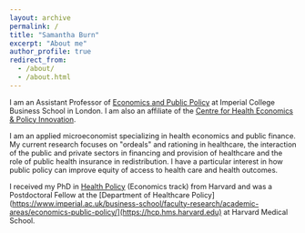 ```yaml
---
layout: archive
permalink: /
title: "Samantha Burn"
excerpt: "About me"
author_profile: true
redirect_from: 
  - /about/
  - /about.html
---
```


<span style ="font-size:.9em;"> I am an Assistant Professor of [Economics and Public Policy](https://www.imperial.ac.uk/business-school/faculty-research/academic-areas/economics-public-policy/) at Imperial College Business School in London. I am also an affiliate of the [Centre for Health Economics & Policy Innovation](https://www.imperial.ac.uk/business-school/faculty-research/research-centres/centre-health-economics-policy-innovation/). </span>  

<span style ="font-size:.9em;"> I am an applied microeconomist specializing in health economics and public finance. My current research focuses on "ordeals" and rationing in healthcare, the interaction of the public and private sectors in financing and provision of healthcare and the role of public health insurance in redistribution. I have a particular interest in how public policy can improve equity of access to health care and health outcomes. </span>   

<span style ="font-size:.9em;"> I received my PhD in [Health Policy](https://healthpolicy.fas.harvard.edu) (Economics track) from Harvard and was a Postdoctoral Fellow at the [Department of Healthcare Policy](https://www.imperial.ac.uk/business-school/faculty-research/academic-areas/economics-public-policy/](https://hcp.hms.harvard.edu) at Harvard Medical School. 
